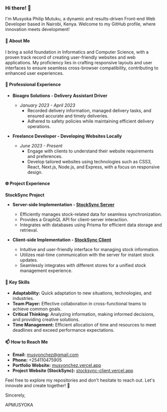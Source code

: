 ### Hi there! 👋

I'm Musyoka Philip Mutuku, a dynamic and results-driven Front-end Web Developer based in Nairobi, Kenya. Welcome to my GitHub profile, where innovation meets development!

#### 🚀 About Me

I bring a solid foundation in Informatics and Computer Science, with a proven track record of creating user-friendly websites and web applications. My proficiency lies in crafting responsive layouts and user interfaces to ensure seamless cross-browser compatibility, contributing to enhanced user experiences.

#### 💼 Professional Experience

- **Bioagro Solutions - Delivery Assistant Driver**
  - *January 2023 - April 2023*
    - Recorded delivery information, managed delivery tasks, and ensured accurate and timely deliveries.
    - Adhered to safety policies while maintaining efficient delivery operations.

- **Freelance Developer - Developing Websites Locally**
  - *June 2023 - Present*
    - Engage with clients to understand their website requirements and preferences.
    - Develop tailored websites using technologies such as CSS3, React, Next.js, Node.js, and Express, with a focus on responsive design.

#### 🌐 Project Experience

**StockSync Project**

- **Server-side Implementation - [StockSync Server](https://github.com/Musyonchez/StockSync-Server)**
  - Efficiently manages stock-related data for seamless synchronization.
  - Provides a GraphQL API for client-server interaction.
  - Integrates with databases using Prisma for efficient data storage and retrieval.

- **Client-side Implementation - [StockSync Client](https://github.com/Musyonchez/StockSync-Client)**
  - Intuitive and user-friendly interface for managing stock information.
  - Utilizes real-time communication with the server for instant stock updates.
  - Seamlessly integrates with different stores for a unified stock management experience.

#### 🔧 Key Skills

- **Adaptability:** Quick adaptation to new situations, technologies, and industries.
- **Team Player:** Effective collaboration in cross-functional teams to achieve common goals.
- **Critical Thinking:** Analyzing information, making informed decisions, and providing creative solutions.
- **Time Management:** Efficient allocation of time and resources to meet deadlines and exceed performance expectations.

#### 📫 How to Reach Me

- **Email:** [musyonchez@gmail.com](mailto:musyonchez@gmail.com)
- **Phone:** +254110475905
- **Portfolio Website:** [musyonchez.vercel.app](https://musyonchez.vercel.app/)
- **Project Website (StockSync):** [stocksync-client.vercel.app](https://stocksync-client.vercel.app/)

Feel free to explore my repositories and don't hesitate to reach out. Let's innovate and create together! 🚀

Sincerely,

APMUSYOKA
